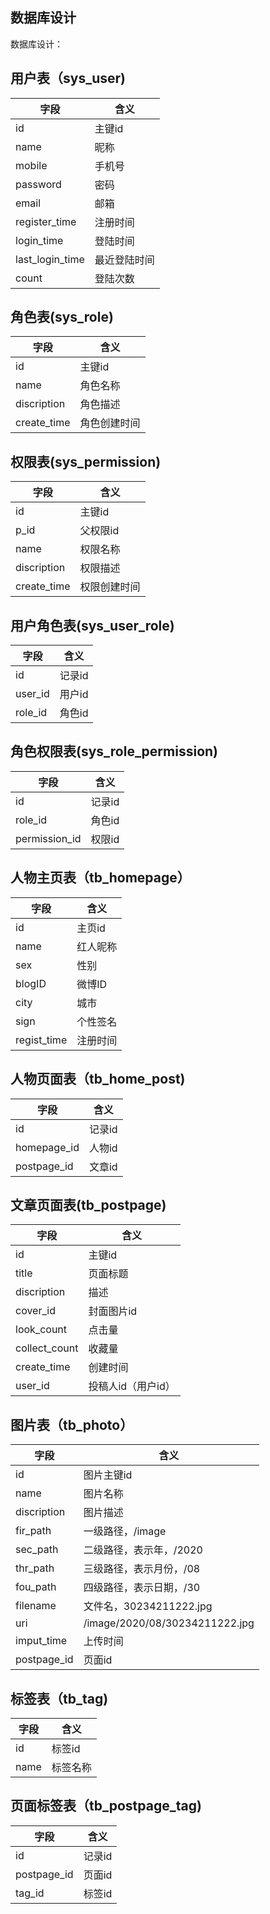## 数据库设计

数据库设计：

## 用户表（sys_user)

| 字段            | 含义         |
| --------------- | ------------ |
| id              | 主键id       |
| name            | 昵称         |
| mobile          | 手机号       |
| password        | 密码         |
| email           | 邮箱         |
| register_time   | 注册时间     |
| login_time      | 登陆时间     |
| last_login_time | 最近登陆时间 |
| count           | 登陆次数     |

## 角色表(sys_role)

| 字段        | 含义         |
| ----------- | ------------ |
| id          | 主键id       |
| name        | 角色名称     |
| discription | 角色描述     |
| create_time | 角色创建时间 |

## 权限表(sys_permission)

| 字段        | 含义         |
| ----------- | ------------ |
| id          | 主键id       |
| p_id        | 父权限id     |
| name        | 权限名称     |
| discription | 权限描述     |
| create_time | 权限创建时间 |

## 用户角色表(sys_user_role)

| 字段    | 含义   |
| ------- | ------ |
| id      | 记录id |
| user_id | 用户id |
| role_id | 角色id |

## 角色权限表(sys_role_permission)

| 字段          | 含义   |
| ------------- | ------ |
| id            | 记录id |
| role_id       | 角色id |
| permission_id | 权限id |

## 人物主页表（tb_homepage）

| 字段        | 含义     |
| ----------- | -------- |
| id          | 主页id   |
| name        | 红人昵称 |
| sex         | 性别     |
| blogID      | 微博ID   |
| city        | 城市     |
| sign        | 个性签名 |
| regist_time | 注册时间 |

## 人物页面表（tb_home_post)

| 字段        | 含义   |
| ----------- | ------ |
| id          | 记录id |
| homepage_id | 人物id |
| postpage_id | 文章id |

## 文章页面表(tb_postpage)

| 字段          | 含义               |
| ------------- | ------------------ |
| id            | 主键id             |
| title         | 页面标题           |
| discription   | 描述               |
| cover_id      | 封面图片id         |
| look_count    | 点击量             |
| collect_count | 收藏量             |
| create_time   | 创建时间           |
| user_id       | 投稿人id（用户id） |

## 图片表（tb_photo）

| 字段        | 含义                           |
| ----------- | ------------------------------ |
| id          | 图片主键id                     |
| name        | 图片名称                       |
| discription | 图片描述                       |
| fir_path    | 一级路径，/image               |
| sec_path    | 二级路径，表示年，/2020        |
| thr_path    | 三级路径，表示月份，/08        |
| fou_path    | 四级路径，表示日期，/30        |
| filename    | 文件名，30234211222.jpg        |
| uri         | /image/2020/08/30234211222.jpg |
| imput_time  | 上传时间                       |
| postpage_id | 页面id                         |

## 标签表（tb_tag)

| 字段 | 含义     |
| ---- | -------- |
| id   | 标签id   |
| name | 标签名称 |

## 页面标签表（tb_postpage_tag)

| 字段        | 含义   |
| ----------- | ------ |
| id          | 记录id |
| postpage_id | 页面id |
| tag_id      | 标签id |


